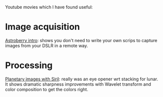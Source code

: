 Youtube movies which I have found useful:

# Image acquisition
[Astroberry intro](https://www.youtube.com/watch?v=AhryexMlzbQ): shows you don't need to write your own scrips to capture images from your DSLR in a remote way.

# Processing
[Planetary images with Siril](https://www.youtube.com/watch?v=pyBP8H9Gi3w): really was an eye opener wrt stacking for lunar. It shows dramatic sharpness improvements with Wavelet transform and color composition to get the colors right.
